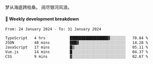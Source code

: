 梦从海底跨枯桑。
阅尽银河风浪。


#### 📝 Weekly development breakdown

<!--START_SECTION:waka-->

```txt
From: 24 January 2024 - To: 31 January 2024

TypeScript   4 hrs           █████████████████▓░░░░░░░   70.84 %
JSON         48 mins         ███▓░░░░░░░░░░░░░░░░░░░░░   14.28 %
JavaScript   17 mins         █▒░░░░░░░░░░░░░░░░░░░░░░░   05.11 %
Vue.js       14 mins         █░░░░░░░░░░░░░░░░░░░░░░░░   04.37 %
CSS          9 mins          ▓░░░░░░░░░░░░░░░░░░░░░░░░   02.67 %
```

<!--END_SECTION:waka-->




